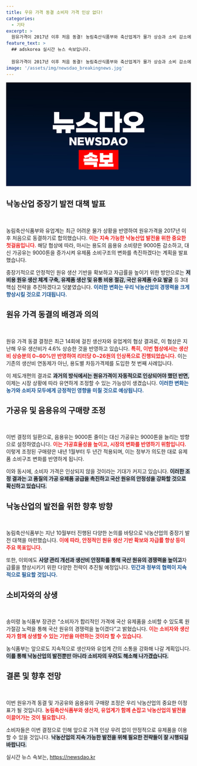 ```yaml
---
title: 우유 가격 동결 소비자 가격 인상 없다!
categories:
  - 기타
excerpt: >
  원유가격이 2017년 이후 처음 동결! 농림축산식품부와 축산업계가 물가 상승과 소비 감소에 대응하며 음용유 사용량을 줄이고 가공유를 늘리기로 합의했습니다. 올해는 밀크플레이션 걱정 없이 국산 유제품 가격을 안정화할 계획입니다.
feature_text: >
  ## adskorea 실시간 뉴스 속보입니다.

  원유가격이 2017년 이후 처음 동결! 농림축산식품부와 축산업계가 물가 상승과 소비 감소에 대응하며 음용유 사용량을 줄이고 가공유를 늘리기로 합의했습니다. 올해는 밀크플레이션 걱정 없이 국산 유제품 가격을 안정화할 계획입니다.
image: '/assets/img/newsdao_breakingnews.jpg'
---
```


<p><img src="/assets/img/newsdao_breakingnews.jpg" alt="adskorea 속보" /></p>

<h2 data-ke-size="size26">낙농산업 중장기 발전 대책 발표</h2>

<p data-ke-size="size16">&nbsp;</p>

<p>농림축산식품부와 유업계는 최근 어려운 물가 상황을 반영하여 원유가격을 2017년 이후 처음으로 동결하기로 합의했습니다. <b><span style="color: #ee2323;">이는 지속 가능한 낙농산업 발전을 위한 중요한 첫걸음입니다.</span></b> 해당 협상에 따라, 마시는 용도의 음용유 소비량은 9000톤 감소하고, 대신 가공유는 9000톤을 증가시켜 유제품 소비구조의 변화를 촉진하겠다는 계획을 발표했습니다.</p>

<p>중장기적으로 안정적인 원유 생산 기반을 확보하고 자급률을 높이기 위한 방안으로는 <b><span style="background-color: #21538527;">저비용 원유 생산 체계 구축, 유제품 생산 및 유통 비용 절감, 국산 유제품 수요 발굴</span></b> 등 3대 핵심 전략을 추진하겠다고 덧붙였습니다. <b><span style="color: #1a5490;">이러한 변화는 우리 낙농산업의 경쟁력을 크게 향상시킬 것으로 기대됩니다.</span></b> </p>

<h2 data-ke-size="size26">원유 가격 동결의 배경과 의의</h2>

<p data-ke-size="size16">&nbsp;</p>

<p>원유 가격 동결 결정은 최근 14회에 걸친 생산자와 유업계의 협상 결과로, 이 협상은 지난해 우유 생산비가 4.6% 상승한 것을 반영하고 있습니다. <b><span style="color: #ee2323;">특히, 이번 협상에서는 생산비 상승분의 0~60%만 반영하여 리터당 0~26원의 인상폭으로 진행되었습니다.</span></b> 이는 기존의 생산비 연동제가 아닌, 용도별 차등가격제를 도입한 첫 번째 사례입니다.</p>

<p>이 제도개편의 결과로 <b><span style="background-color: #21538527;">과거의 방식에서는 원유가격이 자동적으로 인상되어야 했던 반면, </span></b>이제는 시장 상황에 따라 유연하게 조정할 수 있는 가능성이 생겼습니다. <b><span style="color: #1a5490;">이러한 변화는 농가와 소비자 모두에게 긍정적인 영향을 미칠 것으로 예상됩니다.</span></b></p>

<h2 data-ke-size="size26">가공유 및 음용유의 구매량 조정</h2>

<p data-ke-size="size16">&nbsp;</p>

<p>이번 결정의 일환으로, 음용유는 9000톤 줄이는 대신 가공유는 9000톤을 늘리는 방향으로 설정하였습니다. <b><span style="color: #ee2323;">이는 가공효율성을 높이고, 시장의 변화를 반영하기 위함입니다.</span></b> 이렇게 조정된 구매량은 내년 1월부터 두 년간 적용되며, 이는 정부가 의도한 대로 유제품 소비구조 변화를 반영하게 됩니다.</p>

<p>이와 동시에, 소비자 가격은 인상되지 않을 것이라는 기대가 커지고 있습니다. <b><span style="background-color: #21538527;">이러한 조정 결과는 고 품질의 가공 유제품 공급을 촉진하고 국산 원유의 안정성을 강화할 것으로 확신하고 있습니다.</span></b></p>

<h2 data-ke-size="size26">낙농산업의 발전을 위한 향후 방향</h2>

<p data-ke-size="size16">&nbsp;</p>

<p>농림축산식품부는 지난 10월부터 진행된 다양한 논의를 바탕으로 낙농산업의 중장기 발전 대책을 마련했습니다. <b><span style="color: #ee2323;">이에 따라, 안정적인 원유 생산 기반 확보와 자급률 향상 등이 주요 목표입니다.</span></b> </p>

<p>또한, 이외에도 <b><span style="background-color: #21538527;">사양 관리 개선과 생산비 안정화를 통해 국산 원유의 경쟁력을 높이고</span></b>자급률을 향상시키기 위한 다양한 전략이 추진될 예정입니다. <b><span style="color: #1a5490;">민간과 정부의 협력이 지속적으로 필요할 것입니다.</span></b></p>

<h2 data-ke-size="size26">소비자와의 상생</h2>

<p data-ke-size="size16">&nbsp;</p>

<p>송미령 농식품부 장관은 “소비자가 합리적인 가격에 국산 유제품을 소비할 수 있도록 원가절감 노력을 통해 국산 원유의 경쟁력을 높이겠다”고 밝혔습니다. <b><span style="color: #ee2323;">이는 소비자와 생산자가 함께 상생할 수 있는 기반을 마련하는 것이라 할 수 있습니다.</span></b> </p>

<p>농식품부는 앞으로도 지속적으로 생산자와 유업계 간의 소통을 강화해 나갈 계획입니다. <b><span style="background-color: #21538527;">이를 통해 낙농산업의 발전뿐만 아니라 소비자의 우려도 해소해 나가겠습니다.</span></b></p>

<h2 data-ke-size="size26">결론 및 향후 전망</h2>

<p data-ke-size="size16">&nbsp;</p>

<p>이번 원유가격 동결 및 가공유와 음용유의 구매량 조정은 우리 낙농산업의 중요한 이정표가 될 것입니다. <b><span style="color: #ee2323;">농림축산식품부와 생산자, 유업계가 함께 손잡고 낙농산업의 발전을 이끌어가는 것이 필요합니다.</span></b> </p>

<p>소비자들은 이번 결정으로 인해 앞으로 가격 인상 우려 없이 안정적으로 유제품을 이용할 수 있을 것입니다. <b><span style="background-color: #21538527;">낙농산업의 지속 가능한 발전을 위해 필요한 전략들이 잘 시행되길 바랍니다.</span></b> </p>

<p data-ke-size="size16"></p>
실시간 뉴스 속보는, <a href="https://newsdao.kr" rel="dofollow">https://newsdao.kr</a>


